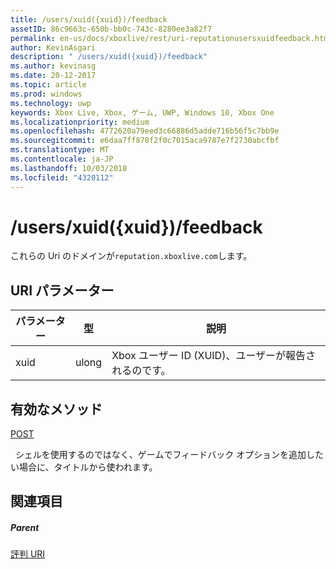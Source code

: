 ```yaml
---
title: /users/xuid({xuid})/feedback
assetID: 86c9663c-650b-bb0c-743c-8280ee3a82f7
permalink: en-us/docs/xboxlive/rest/uri-reputationusersxuidfeedback.html
author: KevinAsgari
description: " /users/xuid({xuid})/feedback"
ms.author: kevinasg
ms.date: 20-12-2017
ms.topic: article
ms.prod: windows
ms.technology: uwp
keywords: Xbox Live, Xbox, ゲーム, UWP, Windows 10, Xbox One
ms.localizationpriority: medium
ms.openlocfilehash: 4772620a79eed3c66886d5adde716b56f5c7bb9e
ms.sourcegitcommit: e6daa7ff878f2f0c7015aca9787e7f2730abcfbf
ms.translationtype: MT
ms.contentlocale: ja-JP
ms.lasthandoff: 10/03/2018
ms.locfileid: "4320112"
---
```

# <a name="usersxuidxuidfeedback"></a>/users/xuid({xuid})/feedback
 
これらの Uri のドメインが`reputation.xboxlive.com`します。
 
<a id="ID4EW"></a>

 
## <a name="uri-parameters"></a>URI パラメーター
 
| パラメーター| 型| 説明| 
| --- | --- | --- | 
| xuid| ulong| Xbox ユーザー ID (XUID)、ユーザーが報告されるのです。| 
  
<a id="ID4EZB"></a>

 
## <a name="valid-methods"></a>有効なメソッド

[POST](uri-reputationusersxuidfeedbackpost.md)

&nbsp;&nbsp;シェルを使用するのではなく、ゲームでフィードバック オプションを追加したい場合に、タイトルから使われます。
 
<a id="ID4EDC"></a>

 
## <a name="see-also"></a>関連項目
 
<a id="ID4EFC"></a>

 
##### <a name="parent"></a>Parent 

[評判 URI](atoc-reference-reputation.md)

   